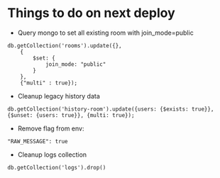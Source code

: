 # Things to do on next deploy

* Query mongo to set all existing room  with join_mode=public
```
db.getCollection('rooms').update({},
    {
        $set: {
            join_mode: "public"
        }
    },
    {"multi" : true});
```

* Cleanup legacy history data
```
db.getCollection('history-room').update({users: {$exists: true}}, {$unset: {users: true}}, {multi: true});
```

* Remove flag from env: 
```
"RAW_MESSAGE": true
```

* Cleanup logs collection
```
db.getCollection('logs').drop()
```
